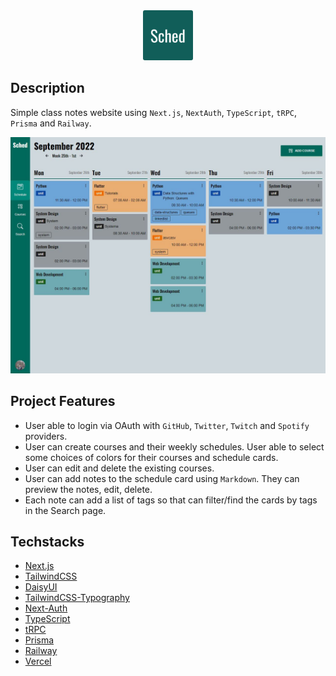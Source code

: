 <div align="center">
  <img src="./public/sched-logo.png" alt="BloqDown" height="80" style="border-radius: 3px;" />
</div>

## Description

Simple class notes website using `Next.js`, `NextAuth`, `TypeScript`, `tRPC`, `Prisma` and `Railway`.

![sched](./public/sched-dashboard.JPG)

## Project Features

- User able to login via OAuth with `GitHub`, `Twitter`, `Twitch` and `Spotify` providers.
- User can create courses and their weekly schedules. User able to select some choices of colors for their courses and schedule cards.
- User can edit and delete the existing courses.
- User can add notes to the schedule card using `Markdown`. They can preview the notes, edit, delete.
- Each note can add a list of tags so that can filter/find the cards by tags in the Search page.

## Techstacks

- [Next.js](https://nextjs.org/)
- [TailwindCSS](https://tailwindcss.com/)
- [DaisyUI](https://daisyui.com/)
- [TailwindCSS-Typography](https://tailwindcss.com/docs/typography-plugin)
- [Next-Auth](https://next-auth.js.org/)
- [TypeScript](https://www.typescriptlang.org/)
- [tRPC](https://trpc.io/)
- [Prisma](https://www.prisma.io/)
- [Railway](https://railway.app/)
- [Vercel](https://vercel.com/)